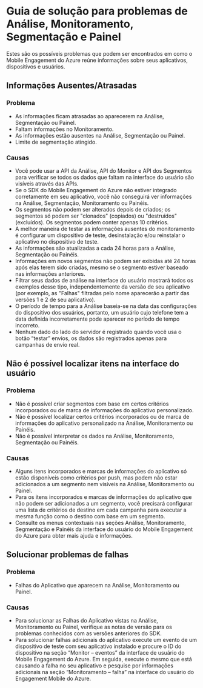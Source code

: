 <properties 
   pageTitle="Guia de Solução de Problemas do Mobile Engagement do Azure - Análise" 
   description="Solução para problemas de Análise, Monitoramento, Segmentação e Painel no Mobile Engagement do Azure" 
   services="mobile-engagement" 
   documentationCenter="" 
   authors="piyushjo" 
   manager="dwrede" 
   editor=""/>

<tags
   ms.service="mobile-engagement"
   ms.devlang="na"
   ms.topic="article"
   ms.tgt_pltfrm="mobile-multiple"
   ms.workload="mobile" 
   ms.date="08/19/2016"
   ms.author="piyushjo"/>

# Guia de solução para problemas de Análise, Monitoramento, Segmentação e Painel

Estes são os possíveis problemas que podem ser encontrados em como o Mobile Engagement do Azure reúne informações sobre seus aplicativos, dispositivos e usuários.

## Informações Ausentes/Atrasadas

### Problema
- As informações ficam atrasadas ao aparecerem na Análise, Segmentação ou Painel.
- Faltam informações no Monitoramento.
- As informações estão ausentes na Análise, Segmentação ou Painel.
- Limite de segmentação atingido.

### Causas

- Você pode usar a API da Análise, API do Monitor e API dos Segmentos para verificar se todos os dados que faltam na interface do usuário são visíveis através das APIs.
- Se o SDK do Mobile Engagement do Azure não estiver integrado corretamente em seu aplicativo, você não conseguirá ver informações na Análise, Segmentação, Monitoramento ou Painéis.
- Os segmentos não podem ser alterados depois de criados; os segmentos só podem ser "clonados" (copiados) ou "destruídos" (excluídos). Os segmentos podem conter apenas 10 critérios.
- A melhor maneira de testar as informações ausentes do monitoramento é configurar um dispositivo de teste, desinstalação e/ou reinstalar o aplicativo no dispositivo de teste.
- As informações são atualizadas a cada 24 horas para a Análise, Segmentação ou Painéis.
- Informações em novos segmentos não podem ser exibidas até 24 horas após elas terem sido criadas, mesmo se o segmento estiver baseado nas informações anteriores.
- Filtrar seus dados de análise na interface do usuário mostrará todos os exemplos desse tipo, independentemente da versão de seu aplicativo (por exemplo, as "Falhas" filtradas pelo nome aparecerão a partir das versões 1 e 2 de seu aplicativo).
- O período de tempo para a Análise baseia-se na data das configurações do dispositivo dos usuários, portanto, um usuário cujo telefone tem a data definida incorretamente pode aparecer no período de tempo incorreto.
- Nenhum dado do lado do servidor é registrado quando você usa o botão “testar” envios, os dados são registrados apenas para campanhas de envio real.

## Não é possível localizar itens na interface do usuário

### Problema
- Não é possível criar segmentos com base em certos critérios incorporados ou de marca de informações do aplicativo personalizado.
- Não é possível localizar certos critérios incorporados ou de marca de informações do aplicativo personalizado na Análise, Monitoramento ou Painéis.
- Não é possível interpretar os dados na Análise, Monitoramento, Segmentação ou Painéis.

### Causas

- Alguns itens incorporados e marcas de informações do aplicativo só estão disponíveis como critérios por push, mas podem não estar adicionados a um segmento nem visíveis na Análise, Monitoramento ou Painel.
- Para os itens incorporados e marcas de informações do aplicativo que não podem ser adicionados a um segmento, você precisará configurar uma lista de critérios de destino em cada campanha para executar a mesma função como o destino com base em um segmento.
- Consulte os menus contextuais nas seções Análise, Monitoramento, Segmentação e Painéis da interface do usuário do Mobile Engagement do Azure para obter mais ajuda e informações.

## Solucionar problemas de falhas

### Problema
- Falhas do Aplicativo que aparecem na Análise, Monitoramento ou Painel.

### Causas

- Para solucionar as Falhas do Aplicativo vistas na Análise, Monitoramento ou Painel, verifique as notas de versão para os problemas conhecidos com as versões anteriores do SDK.
- Para solucionar falhas adicionais do aplicativo execute um evento de um dispositivo de teste com seu aplicativo instalado e procure o ID do dispositivo na seção “Monitor – eventos” da interface de usuário do Mobile Engagement do Azure. Em seguida, execute o mesmo que está causando a falha no seu aplicativo e pesquise por informações adicionais na seção “Monitoramento – falha” na interface do usuário do Engagement Mobile do Azure.

 

<!---HONumber=AcomDC_0824_2016-->